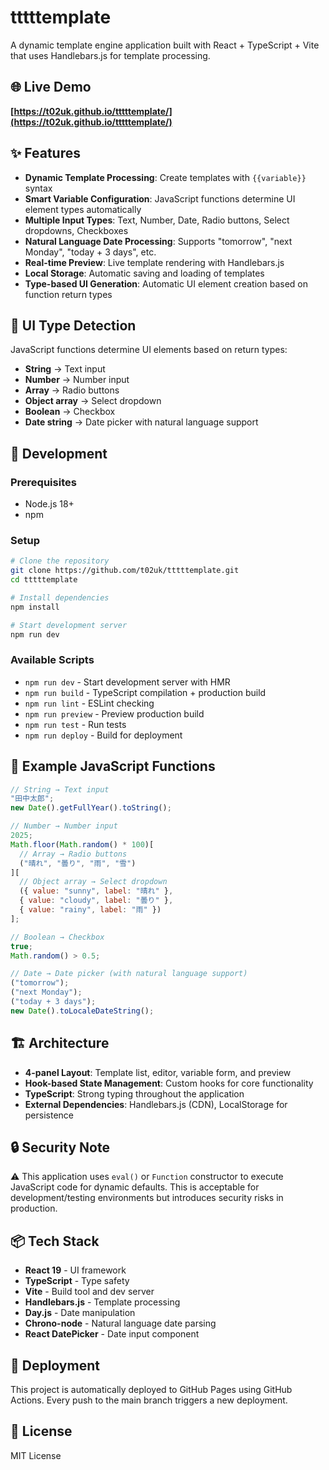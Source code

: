 # tttttemplate

A dynamic template engine application built with React + TypeScript + Vite that uses Handlebars.js for template processing.

## 🌐 Live Demo

**[https://t02uk.github.io/tttttemplate/](https://t02uk.github.io/tttttemplate/)**

## ✨ Features

- **Dynamic Template Processing**: Create templates with `{{variable}}` syntax
- **Smart Variable Configuration**: JavaScript functions determine UI element types automatically
- **Multiple Input Types**: Text, Number, Date, Radio buttons, Select dropdowns, Checkboxes
- **Natural Language Date Processing**: Supports "tomorrow", "next Monday", "today + 3 days", etc.
- **Real-time Preview**: Live template rendering with Handlebars.js
- **Local Storage**: Automatic saving and loading of templates
- **Type-based UI Generation**: Automatic UI element creation based on function return types

## 🚀 UI Type Detection

JavaScript functions determine UI elements based on return types:

- **String** → Text input
- **Number** → Number input
- **Array** → Radio buttons
- **Object array** → Select dropdown
- **Boolean** → Checkbox
- **Date string** → Date picker with natural language support

## 🔧 Development

### Prerequisites

- Node.js 18+
- npm

### Setup

```bash
# Clone the repository
git clone https://github.com/t02uk/tttttemplate.git
cd tttttemplate

# Install dependencies
npm install

# Start development server
npm run dev
```

### Available Scripts

- `npm run dev` - Start development server with HMR
- `npm run build` - TypeScript compilation + production build
- `npm run lint` - ESLint checking
- `npm run preview` - Preview production build
- `npm run test` - Run tests
- `npm run deploy` - Build for deployment

## 📝 Example JavaScript Functions

```javascript
// String → Text input
"田中太郎";
new Date().getFullYear().toString();

// Number → Number input
2025;
Math.floor(Math.random() * 100)[
  // Array → Radio buttons
  ("晴れ", "曇り", "雨", "雪")
][
  // Object array → Select dropdown
  ({ value: "sunny", label: "晴れ" },
  { value: "cloudy", label: "曇り" },
  { value: "rainy", label: "雨" })
];

// Boolean → Checkbox
true;
Math.random() > 0.5;

// Date → Date picker (with natural language support)
("tomorrow");
("next Monday");
("today + 3 days");
new Date().toLocaleDateString();
```

## 🏗️ Architecture

- **4-panel Layout**: Template list, editor, variable form, and preview
- **Hook-based State Management**: Custom hooks for core functionality
- **TypeScript**: Strong typing throughout the application
- **External Dependencies**: Handlebars.js (CDN), LocalStorage for persistence

## 🔒 Security Note

⚠️ This application uses `eval()` or `Function` constructor to execute JavaScript code for dynamic defaults. This is acceptable for development/testing environments but introduces security risks in production.

## 📦 Tech Stack

- **React 19** - UI framework
- **TypeScript** - Type safety
- **Vite** - Build tool and dev server
- **Handlebars.js** - Template processing
- **Day.js** - Date manipulation
- **Chrono-node** - Natural language date parsing
- **React DatePicker** - Date input component

## 🚀 Deployment

This project is automatically deployed to GitHub Pages using GitHub Actions. Every push to the main branch triggers a new deployment.

## 📄 License

MIT License
